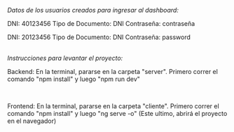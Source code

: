 <em>Datos de los usuarios creados para ingresar al dashboard:</em>

<p>DNI: 40123456
Tipo de Documento: DNI
Contraseña: contraseña</p>

<p>DNI: 20123456
Tipo de Documento: DNI
Contraseña: password</p>


<br>
<em>Instrucciones para levantar el proyecto:</em>
<br>

<p>Backend: En la terminal, pararse en la carpeta "server". Primero correr el comando "npm install" y luego "npm run dev"</p>
<br>
<p>Frontend: En la terminal, pararse en la carpeta "cliente". Primero correr el comando "npm install" y luego "ng serve -o" (Este ultimo, abrirá el proyecto en el navegador)</p>
